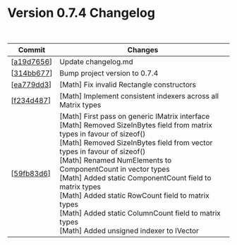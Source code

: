 # Version 0.7.4 Changelog 
<br>

| Commit | Changes |
| ------ | ------- |
| [[a19d7656](https://github.com/Syncaidius/MoltenEngine/commits/a19d7656b4a8a3ad128caaee7558e90f5db89426)] | Update changelog.md | | [[314bb677](https://github.com/Syncaidius/MoltenEngine/commits/314bb6775d7c4ef697fb359e3d00da37e8873988)] | Bump project version to 0.7.4 | | [[ea779dd3](https://github.com/Syncaidius/MoltenEngine/commits/ea779dd3d129c51d62a66a47d340c7a96c00eff6)] | [Math] Fix invalid Rectangle constructors | | [[f234d487](https://github.com/Syncaidius/MoltenEngine/commits/f234d48789e3b4d23b13ca8f4b0950f19f1b1753)] | [Math] Implement consistent indexers across all Matrix types | | [[59fb83d6](https://github.com/Syncaidius/MoltenEngine/commits/59fb83d6714bd5a7a3a24afca444f5df03a7dd85)] | [Math] First pass on generic IMatrix interface<br>[Math] Removed SizeInBytes field from matrix types in favour of sizeof() <br>[Math] Removed SizeInBytes field from vector types in favour of sizeof() <br>[Math] Renamed NumElements to ComponentCount in vector types <br>[Math] Added static ComponentCount field to matrix types <br>[Math] Added static RowCount field to matrix types <br>[Math] Added static ColumnCount field to matrix types <br>[Math] Added unsigned indexer to IVector |

